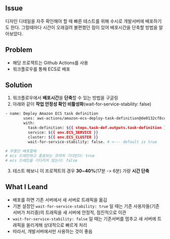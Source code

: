 ## Issue
디자인 디테일을 자주 확인해야 할 때 빠른 테스트를 위해 수시로 개발서버에 배포하기도 한다. 그럴때마다 시간이 오래걸려 불편했던 점이 있어 배포시간을 단축할 방법을 알아보았다.

## Problem
+ 해당 프로젝트는 Github Actions를 사용
+ 워크플로우를 통해 ECS로 배포

## Solution
1. 워크플로우에서 **배포시간**을 **단축**할 수 있는 방법을 구글링
2. 아래와 같이 **작업 안정성 확인 비활성화**(wait-for-service-stability: false)
```bash
- name: Deploy Amazon ECS task definition
        uses: aws-actions/amazon-ecs-deploy-task-definition@de0132cf8cdedb79975c6d42b77eb7ea193cf28e
        with:
          task-definition: ${{ steps.task-def.outputs.task-definition }}
          service: ${{ env.ECS_SERVICE }}
          cluster: ${{ env.ECS_CLUSTER }}
          wait-for-service-stability: false. # <--- default is true
          
# 무중단 배포할때
# ecs 드레인하고 종료되는 것까지 기다린다: true
# ecs 드레인을 기다리지 않는다: false
```
3. 테스트 해보니 이 프로젝트의 경우 **30~40%**(17분 -> 6분) 가량 **시간 단축**

## What I Leand
+ 배포를 하면 기존 서버에서 새 서버로 트래픽을 옮김
+ 기본 설정인 `wait-for-service-stability: true` 일 때는 기존 사용자들(기존 서버가 처리중)의 트래픽을 새 서버에 안정적, 점진적으로 이관
+ `wait-for-service-stability: false` 일 때는 기존서버를 멈추고 새 서버에 트래픽을 쏠리게해 상대적으로 빠르게 처리
+ 따라서, 개발서버에서만 사용하는 것이 좋음
